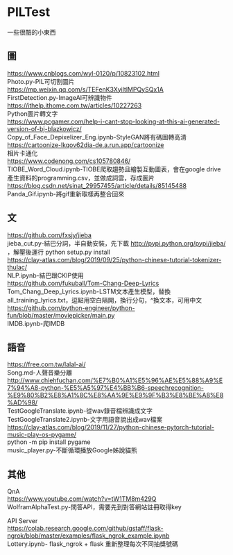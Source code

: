 # PILTest
一些很酷的小東西  

## 圖
https://www.cnblogs.com/wyl-0120/p/10823102.html  
Photo.py-PIL可切割圖片    
https://mp.weixin.qq.com/s/TEFenK3XyiltlMPQySQx1A  
FirstDetection.py-ImageAI可辨識物件  
https://ithelp.ithome.com.tw/articles/10227263  
Python圖片轉文字   
https://www.pcgamer.com/help-i-cant-stop-looking-at-this-ai-generated-version-of-bj-blazkowicz/  
Copy_of_Face_Depixelizer_Eng.ipynb-StyleGAN將有碼圖轉高清  
https://cartoonize-lkqov62dia-de.a.run.app/cartoonize  
相片卡通化  
https://www.codenong.com/cs105780846/  
TIOBE_Word_Cloud.ipynb-TIOBE爬取趨勢且繪製互動圖表，會在google drive產生資料的programming.csv，並做成詞雲，存成圖片    
https://blog.csdn.net/sinat_29957455/article/details/85145488  
Panda_Gif.ipynb-將gif重新取樣再整合回來  

## 文
https://github.com/fxsjy/jieba  
jieba_cut.py-結巴分詞，半自動安裝，先下載 http://pypi.python.org/pypi/jieba/ ，解壓後運行 python setup.py install  
https://clay-atlas.com/blog/2019/09/25/python-chinese-tutorial-tokenizer-thulac/  
NLP.ipynb-結巴跟CKIP使用  
https://github.com/fukuball/Tom-Chang-Deep-Lyrics  
Tom_Chang_Deep_Lyrics.ipynb-LSTM文本產生模型，替換all_training_lyrics.txt，逗點用空白隔開，換行分句，^換文本，可用中文   
https://github.com/python-engineer/python-fun/blob/master/moviepicker/main.py  
IMDB.ipynb-爬IMDB  

## 語音
https://free.com.tw/lalal-ai/  
Song.md-人聲音樂分離  
http://www.chiehfuchan.com/%E7%B0%A1%E5%96%AE%E5%88%A9%E7%94%A8-python-%E5%A5%97%E4%BB%B6-speechrecognition-%E9%80%B2%E8%A1%8C%E8%AA%9E%E9%9F%B3%E8%BE%A8%E8%AD%98/    
TestGoogleTranslate.ipynb-從wav錄音檔辨識成文字  
TestGoogleTranslate2.ipynb-文字用語音說出成wav檔案  
https://clay-atlas.com/blog/2019/11/27/python-chinese-pytorch-tutorial-music-play-os-pygame/  
python -m pip install pygame  
music_player.py-不斷循環播放Google姊說貓熊  

## 其他 
QnA  
https://www.youtube.com/watch?v=tW1TM8m429Q  
WolframAlphaTest.py-問答API，需要先到對答網站註冊取得key  

API Server  
https://colab.research.google.com/github/gstaff/flask-ngrok/blob/master/examples/flask_ngrok_example.ipynb  
Lottery.ipynb- flask_ngrok + flask 重新整理每次不同抽獎號碼  
